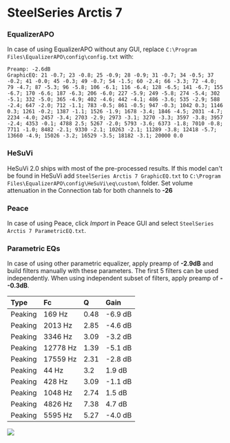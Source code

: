 # SteelSeries Arctis 7

### EqualizerAPO
In case of using EqualizerAPO without any GUI, replace `C:\Program Files\EqualizerAPO\config\config.txt`
with:
```
Preamp: -2.6dB
GraphicEQ: 21 -0.7; 23 -0.8; 25 -0.9; 28 -0.9; 31 -0.7; 34 -0.5; 37 -0.2; 41 -0.0; 45 -0.3; 49 -0.7; 54 -1.5; 60 -2.4; 66 -3.3; 72 -4.0; 79 -4.7; 87 -5.3; 96 -5.8; 106 -6.1; 116 -6.4; 128 -6.5; 141 -6.7; 155 -6.7; 170 -6.6; 187 -6.3; 206 -6.0; 227 -5.9; 249 -5.8; 274 -5.4; 302 -5.1; 332 -5.0; 365 -4.9; 402 -4.6; 442 -4.1; 486 -3.6; 535 -2.9; 588 -2.4; 647 -2.0; 712 -1.1; 783 -0.5; 861 -0.5; 947 -0.3; 1042 0.3; 1146 0.3; 1261 -0.2; 1387 -1.1; 1526 -1.9; 1678 -3.4; 1846 -4.5; 2031 -4.7; 2234 -4.0; 2457 -3.4; 2703 -2.9; 2973 -3.1; 3270 -3.3; 3597 -3.8; 3957 -2.4; 4353 -0.1; 4788 2.5; 5267 -2.0; 5793 -3.6; 6373 -1.8; 7010 -0.8; 7711 -1.0; 8482 -2.1; 9330 -2.1; 10263 -2.1; 11289 -3.8; 12418 -5.7; 13660 -4.9; 15026 -3.2; 16529 -3.5; 18182 -3.1; 20000 0.0
```

### HeSuVi
HeSuVi 2.0 ships with most of the pre-processed results. If this model can't be found in HeSuVi add
`SteelSeries Arctis 7 GraphicEQ.txt` to `C:\Program Files\EqualizerAPO\config\HeSuVi\eq\custom\` folder.
Set volume attenuation in the Connection tab for both channels to **-26**

### Peace
In case of using Peace, click *Import* in Peace GUI and select `SteelSeries Arctis 7 ParametricEQ.txt`.

### Parametric EQs
In case of using other parametric equalizer, apply preamp of **-2.9dB** and build filters manually
with these parameters. The first 5 filters can be used independently.
When using independent subset of filters, apply preamp of **--0.3dB**.

| Type    | Fc       |    Q | Gain    |
|:--------|:---------|:-----|:--------|
| Peaking | 169 Hz   | 0.48 | -6.9 dB |
| Peaking | 2013 Hz  | 2.85 | -4.6 dB |
| Peaking | 3346 Hz  | 3.09 | -3.2 dB |
| Peaking | 12778 Hz | 1.39 | -5.1 dB |
| Peaking | 17559 Hz | 2.31 | -2.8 dB |
| Peaking | 44 Hz    | 3.2  | 1.9 dB  |
| Peaking | 428 Hz   | 3.09 | -1.1 dB |
| Peaking | 1048 Hz  | 2.74 | 1.5 dB  |
| Peaking | 4826 Hz  | 7.38 | 4.7 dB  |
| Peaking | 5595 Hz  | 5.27 | -4.0 dB |

![](https://raw.githubusercontent.com/jaakkopasanen/AutoEq/master/results/rtings/avg/SteelSeries%20Arctis%207/SteelSeries%20Arctis%207.png)